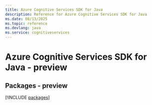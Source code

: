```yaml
---
title: Azure Cognitive Services SDK for Java
description: Reference for Azure Cognitive Services SDK for Java
ms.date: 08/13/2025
ms.topic: reference
ms.devlang: java
ms.service: cognitiveservices
---
```

# Azure Cognitive Services SDK for Java - preview
## Packages - preview
[!INCLUDE [packages](cognitive-services-index.md)]